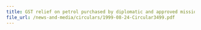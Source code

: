 ```yaml
---
title: GST relief on petrol purchased by diplomatic and approved missions/foreign armed forces
file_url: /news-and-media/circulars/1999-08-24-Circular3499.pdf
---
```

